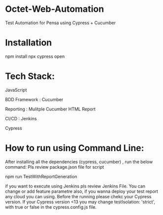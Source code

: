 # Octet-Web-Automation

Test Automation for Pensa using Cypress + Cucumber 


# Installation
npm install
npx cypress open


# Tech Stack:


JavaScript

BDD Framework : Cucumber

Reporting : Mulitple Cucumber HTML Report

CI/CD : Jenkins

Cypress

# How to run using Command Line:


After installing all the dependencies (cypress, cucumber) , run the below command:
Pls review package.json file for script


npm run TestWithReportGeneration

if you want to execute using Jenkins pls review Jenkins File. You can change or add feature parametre also, if you wanna 
deploy your test report any cloud you can using. Before the running please chekc your Cypress version. If your Cypress version <13
you may change testIsolation: 'strict', with true or false in the cypress.config.js file.